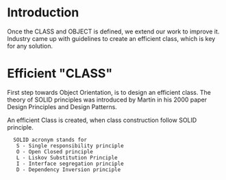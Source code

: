 # Introduction

Once the CLASS and OBJECT is defined, we extend our work to improve it. Industry came up with guidelines to create an efficient class, which is key for any solution.

# Efficient "CLASS"

First step towards Object Orientation, is to design an efficient class. The theory of SOLID principles was introduced by Martin in his 2000 paper Design Principles and Design Patterns.

An efficient Class is created, when class construction follow SOLID principle.

```
  SOLID acronym stands for
   S - Single responsibility principle
   O - Open Closed principle
   L - Liskov Substitution Principle
   I - Interface segregation principle
   D - Dependency Inversion principle
```
